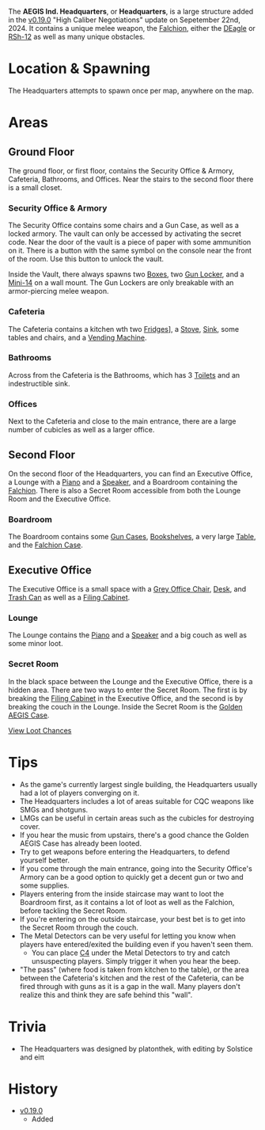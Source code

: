 The **AEGIS Ind. Headquarters**, or **Headquarters**, is a large structure added in the [v0.19.0](https://github.com/HasangerGames/suroi/releases/tag/v0.19.0) "High Caliber Negotiations" update on Sepetember 22nd, 2024. It contains a unique melee weapon, the [Falchion](/weapons/melee/falchion), either the [DEagle](/weapons/guns/deagle) or [RSh-12](/weapons/guns/rsh12) as well as many unique obstacles. 

# Location & Spawning
The Headquarters attempts to spawn once per map, anywhere on the map.

# Areas
## Ground Floor
The ground floor, or first floor, contains the Security Office & Armory, Cafeteria, Bathrooms, and Offices. Near the stairs to the second floor there is a small closet.

### Security Office & Armory
The Security Office contains some chairs and a Gun Case, as well as a locked armory.
The vault can only be accessed by activating the secret code.
<Spoiler spoiler="Headquarters Vault Puzzle Solution">
Near the door of the vault is a piece of paper with some ammunition on it. There is a button with the same symbol on the console near the front of the room. Use this button to unlock the vault.
</Spoiler>

Inside the Vault, there always spawns two [Boxes](/obstacles/box), two [Gun Locker](/obstacles/gun_locker), and a [Mini-14](/weapons/guns/mini14) on a wall mount. The Gun Lockers are only breakable with an armor-piercing melee weapon.

### Cafeteria
The Cafeteria contains a kitchen wth two [Fridges](/obstacles/fridge)], a [Stove](/obstacles/stove), [Sink](/obstacles/stove), some tables and chairs, and a [Vending Machine](/obstacles/vending_machine).

### Bathrooms
Across from the Cafeteria is the Bathrooms, which has 3 [Toilets](/obstacles/toilet) and an indestructible sink.

### Offices
Next to the Cafeteria and close to the main entrance, there are a large number of cubicles as well as a larger office.

## Second Floor
On the second floor of the Headquarters, you can find an Executive Office, a Lounge with a [Piano](/obstacles/piano) and a [Speaker](/obstacles/speaker), and a Boardroom containing the [Falchion](/weapons/melee/falchion). There is also a Secret Room accessible from both the Lounge Room and the Executive Office. 

### Boardroom
The Boardroom contains some [Gun Cases](/obstacles/gun_case), [Bookshelves](/obstacles/bookshelf), a very large [Table](/obstacles/headquarters_wood_table_second_floor), and the [Falchion Case](/obstacles/falchion_case).

## Executive Office
The Executive Office is a small space with a [Grey Office Chair](/obstacles/grey_office_chair), [Desk](/obstacles/headquarters_boss_desk), and [Trash Can](/obstacles/trash_can) as well as a [Filing Cabinet](/obstacles/filing_cabinet).

### Lounge
The Lounge contains the [Piano](/obstacles/piano) and a [Speaker](/obstacles/speaker) and a big couch as well as some minor loot.

### Secret Room
In the black space between the Lounge and the Executive Office, there is a hidden area. There are two ways to enter the Secret Room. The first is by breaking the [Filing Cabinet](/obstacles/filing_cabinet) in the Executive Office, and the second is by breaking the couch in the Lounge. Inside the Secret Room is the [Golden AEGIS Case](/obstacles/aegis_golden_case).

[View Loot Chances](/loot/tier_aegis_golden_crate)

# Tips
- As the game's currently largest single building, the Headquarters usually had a lot of players converging on it.
- The Headquarters includes a lot of areas suitable for CQC weapons like SMGs and shotguns.
 - LMGs can be useful in certain areas such as the cubicles for destroying cover.
- If you hear the music from upstairs, there's a good chance the Golden AEGIS Case has already been looted.
- Try to get weapons before entering the Headquarters, to defend yourself better.
- If you come through the main entrance, going into the Security Office's Armory can be a good option to quickly get a decent gun or two and some supplies.
- Players entering from the inside staircase may want to loot the Boardroom first, as it contains a lot of loot as well as the Falchion, before tackling the Secret Room.
- If you're entering on the outside staircase, your best bet is to get into the Secret Room through the couch.
- The Metal Detectors can be very useful for letting you know when players have entered/exited the building even if you haven't seen them.
  - You can place [C4](/weapons/throwables/c4) under the Metal Detectors to try and catch unsuspecting players. Simply trigger it when you hear the beep.
- "The pass" (where food is taken from kitchen to the table), or the area between the Cafeteria's kitchen and the rest of the Cafeteria, can be fired through with guns as it is a gap in the wall. Many players don't realize this and think they are safe behind this "wall".

# Trivia
- The Headquarters was designed by platonthek, with editing by Solstice and eiπ

# History
- [v0.19.0](https://github.com/HasangerGames/suroi/releases/tag/v0.19.0)
  - Added
